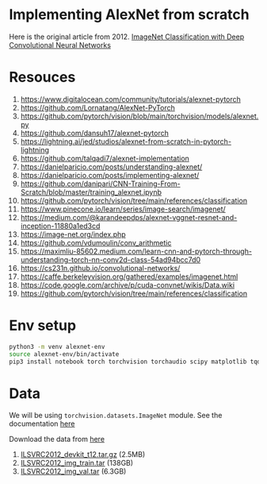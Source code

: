 # Implementing AlexNet from scratch

Here is the original article from 2012. [ImageNet Classification with Deep Convolutional
Neural Networks](https://proceedings.neurips.cc/paper/2012/file/c399862d3b9d6b76c8436e924a68c45b-Paper.pdf)

# Resouces

1. https://www.digitalocean.com/community/tutorials/alexnet-pytorch
2. https://github.com/Lornatang/AlexNet-PyTorch
3. https://github.com/pytorch/vision/blob/main/torchvision/models/alexnet.py
4. https://github.com/dansuh17/alexnet-pytorch
5. https://lightning.ai/jed/studios/alexnet-from-scratch-in-pytorch-lightning
6. https://github.com/talqadi7/alexnet-implementation
7. https://danielparicio.com/posts/understanding-alexnet/
8. https://danielparicio.com/posts/implementing-alexnet/
9. https://github.com/danipari/CNN-Training-From-Scratch/blob/master/training_alexnet.ipynb
10. https://github.com/pytorch/vision/tree/main/references/classification
11. https://www.pinecone.io/learn/series/image-search/imagenet/
12. https://medium.com/@karandeepdps/alexnet-vggnet-resnet-and-inception-11880a1ed3cd
13. https://image-net.org/index.php
14. https://github.com/vdumoulin/conv_arithmetic
15. https://maximliu-85602.medium.com/learn-cnn-and-pytorch-through-understanding-torch-nn-conv2d-class-54ad94bcc7d0
16. https://cs231n.github.io/convolutional-networks/
17. https://caffe.berkeleyvision.org/gathered/examples/imagenet.html
18. https://code.google.com/archive/p/cuda-convnet/wikis/Data.wiki
19. https://github.com/pytorch/vision/tree/main/references/classification

# Env setup

```bash
python3 -m venv alexnet-env
source alexnet-env/bin/activate
pip3 install notebook torch torchvision torchaudio scipy matplotlib tqdm tensorboard
```

# Data

We will be using `torchvision.datasets.ImageNet` module. See the documentation
[here](https://pytorch.org/vision/main/generated/torchvision.datasets.ImageNet.html)

Download the data from [here](https://image-net.org/challenges/LSVRC/2012/2012-downloads.php)

1. [ILSVRC2012_devkit_t12.tar.gz](https://image-net.org/data/ILSVRC/2012/ILSVRC2012_devkit_t12.tar.gz) (2.5MB)
2. [ILSVRC2012_img_train.tar](https://image-net.org/data/ILSVRC/2012/ILSVRC2012_img_train.tar) (138GB)
3. [ILSVRC2012_img_val.tar](https://image-net.org/data/ILSVRC/2012/ILSVRC2012_img_val.tar) (6.3GB)
